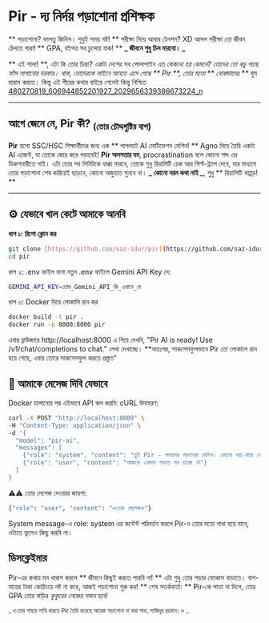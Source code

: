 #  Pir - দ্য নির্দয় পড়াশোনা প্রশিক্ষক 

** পড়াশোনা? ফালতু জিনিস। শুধুই সময় নষ্ট! ** পরীক্ষা নিয়ে আবার টেনশন? XD আসল পরীক্ষা তো জীবন ঠেলতে পারা! ** GPA, বইপত্র সব চুলোয় যাক! ** **_ জীবনে শুধু চিল মারবো। _**

** এই শালা! **, এটা কি তোর চিন্তা? একটা দেশের সব পোলাপাইন এত বোকা*দা হয় কেমনে? তোদের তো কচু গাছে ফাঁস লাগানোর দরকার।
থাক, তোদেরকে লাইনে আনতে এসে গেছে ** Pir **, তোর মতো ** বোকা*দাদের ** ঘুম হারাম করতে। কিন্তু এই পীরের কথার বাইরে গেলেই কিন্তু নিশ্চিত
[480270819_606944852201927_2029656339386673224_n](https://github.com/user-attachments/assets/36d9f43f-1e8a-470b-a509-8464b24214bb)

---

##  আগে জেনে নে, Pir কী?  <sub>(তোর চৌদ্দগুষ্টির বাপ)</sub>

**Pir** হলো SSC/HSC শিক্ষার্থীদের জন্য এক ** পাগলাটে AI মোটিভেশন মেশিন! ** Agno দিয়ে তৈরি একটা AI এজেন্ট, যা তোকে জোর করে পড়াবেই! **Pir অলসতার যম**, procrastination বলে কোনো শব্দ এর ডিকশনারীতে নাই। এটা তোর সব লিমিটকে ধাক্কা মারবে, তোকে শুধু রিয়ালিটি চেক আর গিল্ট-ট্র্যাপ দেবে, যার মাধ্যমে তোর পড়াশোনা শেষ করিয়েই ছাড়বে, কোনো অজুহাত শুনবে না। **_ কোনো নরম কথা নাই _**, শুধু ** রিয়ালিটি থাপ্পড়! **

---

## ⚙️ যেভাবে খাল কেটে আমাকে আনবি

**ধাপ ১: রিপো ক্লোন কর**

```bash
git clone [https://github.com/saz-idur/pir](https://github.com/saz-idur/pir)
cd pir
```

ধাপ ২: .env ফাইল বানা
নতুন .env ফাইলে Gemini API Key দে:
```bash
GEMINI_API_KEY=তোর_Gemini_API_কি_এখানে_দে
```

ধাপ ৩: Docker দিয়ে লোকালি রান কর
```bash
docker build -t pir .
docker run -p 8000:8000 pir
```

এবার ব্রাউজারে http://localhost:8000 এ গিয়ে দেখবি, "Pir AI is ready! Use /v1/chat/completions to chat." লেখা দেখাচ্ছে। **অতঃপর, সাকসেসফুলভাবে Pir তো লোকালে রান হয়ে গেছে, এবার তোরে সাকসেসফুল করতে প্রস্তুত"

## 💬 আমাকে মেসেজ দিবি যেভাবে
Docker চালানোর পর এইভাবে API কল করবি:
cURL উদাহরণ:

```bash
curl -X POST "http://localhost:8000" \
-H "Content-Type: application/json" \
-d '{
  "model": "pir-ai",
  "messages": [
    {"role": "system", "content": "তুই Pir - গাধাদের পড়ানোর মেশিন। কোনো দয়া-মায়া নেই, শুধু রিয়ালিটি চেক, গিল্টি ট্র্যাপ এ ফেলবি আর ধরে ধরে cook করবি।"},
    {"role": "user", "content": "আজকে একদম পড়তে মন চাচ্ছে না"}
  ]
}
```

⚠️⚠️
তোর মেসেজ দেওয়ার জায়গা:
```bash
{"role": "user", "content": "<তোর মেসেজ>"}
```

System message-এ role: system এর কন্টেন্ট পরিবর্তন করলে Pir-ও তোর মতো গাধা হয়ে যাবে, ওটাতে ভুলেও কিছু করবি না।

## ডিসক্লেইমার
Pir-এর কথায় মন খারাপ করলে ** জীবনে কিছুই করতে পারবি না! ** এটা শুধু তোর পড়ার ফোকাস বাড়াতে। বাপ-মায়ের টাকা কোচিংয়ে নষ্ট না করে, আজই পড়াশোনা শুরু কর!
** শেষ সতর্কবার্তা: ** Pir-কে পাত্তা না দিলে, তোর GPA তোর বাড়ির _কুকুরের লেজের সমান_ হবে!

<sub>_ <তোর পাছায় লাত্থি মারতে Pir তৈরি করেছে আরেক পড়াশোনা না করা গাধা, সাজিদুর রহমান।> _</sub>

